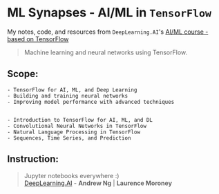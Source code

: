 # ML Synapses - AI/ML in `TensorFlow`

My notes, code, and resources from `DeepLearning.AI`'s [AI/ML course - based on TensorFlow](https://www.coursera.org/professional-certificates/tensorflow-in-practice)

> Machine learning and neural networks using TensorFlow.  

## Scope:

    - TensorFlow for AI, ML, and Deep Learning
    - Building and training neural networks
    - Improving model performance with advanced techniques


    - Introduction to TensorFlow for AI, ML, and DL 
    - Convolutional Neural Networks in TensorFlow 
    - Natural Language Processing in TensorFlow 
    - Sequences, Time Series, and Prediction

## Instruction:
> Jupyter notebooks everywhere :)  
> [DeepLearning.AI](https://www.deeplearning.ai/) - **Andrew Ng** | **Laurence Moroney**
